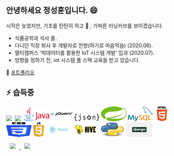 ## 안녕하세요 정성훈입니다. 😄     
  시작은 늦었지만, 기초를 탄탄히 하고 🌱 , 가파른 러닝커브를 보이겠습니다.

 * 식품공학과 석사 졸.
 * 다니던 직장 퇴사 후 개발자로 전향(하기로 마음먹음) (2020.06).
 * 멀티캠퍼스 '빅데이터를 활용한 IoT 시스템 개발' 입과 (2020.07).
 * 방향을 정하기 전, iot 시스템 풀 스택 교육을 받고 있습니다.
 
🔭 [포트폴리오](https://hunman89.github.io/about)
  

## ⚡ 습득중
  <p align="left">
    <img src="https://img.shields.io/badge/Python-3766AB?style=flat-square&logo=Python&logoColor=white"/></a>&nbsp 
    <img src="https://img.shields.io/badge/Java-007396?style=flat-square&logo=Java&logoColor=white"/></a>&nbsp 
    <img title="Java" src="https://raw.githubusercontent.com/hunman89/hunman89/master/assets/java_logo.svg" width="70" height="40" />
    <img title="jQuery" src="https://raw.githubusercontent.com/hunman89/hunman89/master/assets/jquery_logo.png" width="60" height="40" />
    <img title="Json" src="https://raw.githubusercontent.com/hunman89/hunman89/master/assets/json_logo.png" width="70" height="20" />
    <img title="Spring" src="https://raw.githubusercontent.com/hunman89/hunman89/master/assets/spring_logo.svg" width="70" height="40" />
    <img title="mySQL" src="https://raw.githubusercontent.com/hunman89/hunman89/master/assets/mysql_logo.svg" width="70" height="40" />
    <img title="HTML5" src="https://raw.githubusercontent.com/hunman89/hunman89/master/assets/HTML5_logo.png" width="40" height="40" />
    <img title="CSS3" src="https://raw.githubusercontent.com/hunman89/hunman89/master/assets/CSS3_logo.svg" width="70" height="40" />
    <img title="JavaScript" src="https://raw.githubusercontent.com/hunman89/hunman89/master/assets/javascript_logo.png" width="30" height="40" />
    <img title="React" src="https://raw.githubusercontent.com/hunman89/hunman89/master/assets/react_logo.png" width="70" height="40" />
    <img title="Hive" src="https://raw.githubusercontent.com/hunman89/hunman89/master/assets/apache_hive_logo.svg" width="70" height="40" />
    <img title="Python" src="https://raw.githubusercontent.com/hunman89/hunman89/master/assets/python_logo.png" width="70" height="40" />
    <img title="Django" src="https://raw.githubusercontent.com/hunman89/hunman89/master/assets/django_logo.png" width="70" height="40" />
  </p>

<a href="mailto:hunman89@gmail.com"/>
  <img 
    src="https://img.shields.io/twitter/url?label=email&logo=gmail&style=social&url=http%3A%2F%2F=mailto:hunman89@gmail.com" 
    style="height : auto; margin-left : 10px; margin-right : 10px;"/>
</a>
<a href="https://hunman89.github.io/">
  <img 
    src="http://img.shields.io/badge/-Tech%20Blog-655ced?style=flat&logo=github&link=https://alpox.kr"
    style="height : auto; margin-left : 10px; margin-right : 10px;"/>
</a>
<!--
**hunman89/hunman89** is a ✨ _special_ ✨ repository because its `README.md` (this file) appears on your GitHub profile.

Here are some ideas to get you started:

- 🔭 I’m currently working on ...
- 🌱 I’m currently learning ...
- 👯 I’m looking to collaborate on ...
- 🤔 I’m looking for help with ...
- 💬 Ask me about ...
- 📫 How to reach me: ...
- 😄 Pronouns: ...
- ⚡ Fun fact: ...
-->
